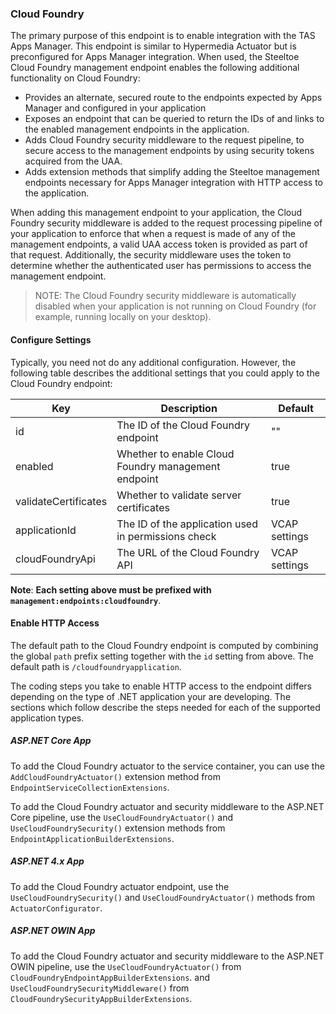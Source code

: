 ### Cloud Foundry

The primary purpose of this endpoint is to enable integration with the TAS Apps Manager. This endpoint is similar to Hypermedia Actuator but is preconfigured for Apps Manager integration. When used, the Steeltoe Cloud Foundry management endpoint enables the following additional functionality on Cloud Foundry:

* Provides an alternate, secured route to the endpoints expected by Apps Manager and configured in your application
* Exposes an endpoint that can be queried to return the IDs of and links to the enabled management endpoints in the application.
* Adds Cloud Foundry security middleware to the request pipeline, to secure access to the management endpoints by using security tokens acquired from the UAA.
* Adds extension methods that simplify adding the Steeltoe management endpoints necessary for Apps Manager integration with HTTP access to the application.

When adding this management endpoint to your application, the Cloud Foundry security middleware is added to the request processing pipeline of your application to enforce that when a request is made of any of the management endpoints, a valid UAA access token is provided as part of that request. Additionally, the security middleware uses the token to determine whether the authenticated user has permissions to access the management endpoint.

>NOTE: The Cloud Foundry security middleware is automatically disabled when your application is not running on Cloud Foundry (for example, running locally on your desktop).

#### Configure Settings

Typically, you need not do any additional configuration. However, the following table describes the additional settings that you could apply to the Cloud Foundry endpoint:

| Key | Description | Default |
| --- | --- | --- |
| id | The ID of the Cloud Foundry endpoint | "" |
| enabled | Whether to enable Cloud Foundry management endpoint | true |
| validateCertificates | Whether to validate server certificates | true |
| applicationId | The ID of the application used in permissions check | VCAP settings |
| cloudFoundryApi | The URL of the Cloud Foundry API | VCAP settings |

**Note**: **Each setting above must be prefixed with `management:endpoints:cloudfoundry`**.

#### Enable HTTP Access

The default path to the Cloud Foundry endpoint is computed by combining the global `path` prefix setting together with the `id` setting from above. The default path is `/cloudfoundryapplication`.

The coding steps you take to enable HTTP access to the endpoint differs depending on the type of .NET application your are developing.  The sections which follow describe the steps needed for each of the supported application types.

##### ASP.NET Core App

To add the Cloud Foundry actuator to the service container, you can use the `AddCloudFoundryActuator()` extension method from `EndpointServiceCollectionExtensions`.

To add the Cloud Foundry actuator and security middleware to the ASP.NET Core pipeline, use the `UseCloudFoundryActuator()` and `UseCloudFoundrySecurity()` extension methods from `EndpointApplicationBuilderExtensions`.

##### ASP.NET 4.x App

To add the Cloud Foundry actuator endpoint, use the `UseCloudFoundrySecurity()` and `UseCloudFoundryActuator()` methods from `ActuatorConfigurator`.

##### ASP.NET OWIN App

To add the Cloud Foundry actuator and security middleware to the ASP.NET OWIN pipeline, use the `UseCloudFoundryActuator()` from `CloudFoundryEndpointAppBuilderExtensions`.
and `UseCloudFoundrySecurityMiddleware()` from `CloudFoundrySecurityAppBuilderExtensions`.
